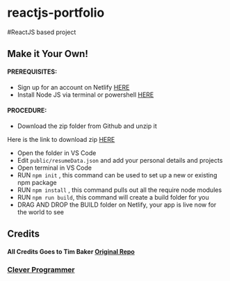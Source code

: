 # reactjs-portfolio

#ReactJS based project 

## Make it Your Own!
#### PREREQUISITES:
- Sign up for an account on Netlify <a href='https://www.netlify.com'>HERE</a>
- Install Node JS via terminal or powershell <a href='https://nodejs.org/en/'>HERE</a>

#### PROCEDURE:

- Download the zip folder from Github and unzip it

Here is the link to download zip 
<a href='https://github.com/abdojulari/reactjs-portfolio'>HERE</a>
- Open the folder in VS Code
- Edit <code>public/resumeData.json</code> and add your personal details and projects
- Open terminal in VS Code
- RUN <code>npm init</code> , this command can be used to set up a new or existing npm package
- RUN <code>npm install</code> , this command pulls out all the require node modules
- RUN <code>npm run build</code>, this command will create a build folder for you
- DRAG AND DROP the BUILD folder on Netlify, your app is live now for the world to see


## Credits

#### All Credits Goes to Tim Baker <a href='https://github.com/tbakerx/react-resume-template'>Original Repo</a>

### <a href='https://github.com/CleverProgrammers/react-portfolio'>Clever Programmer</a>
